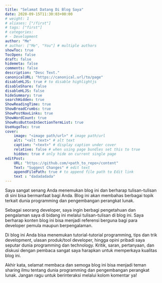 ```yaml
---
title: "Selamat Datang Di Blog Saya"
date: 2020-09-15T11:30:03+00:00
# weight: 1
# aliases: ["/first"]
# tags: ["first"]
# categories:
# - Development
author: "Me"
# author: ["Me", "You"] # multiple authors
showToc: true
TocOpen: false
draft: false
hidemeta: false
comments: false
description: "Desc Text."
canonicalURL: "https://canonical.url/to/page"
disableHLJS: true # to disable highlightjs
disableShare: false
disableHLJS: false
hideSummary: true
searchHidden: true
ShowReadingTime: true
ShowBreadCrumbs: true
ShowPostNavLinks: true
ShowWordCount: true
ShowRssButtonInSectionTermList: true
UseHugoToc: true
cover:
    image: "<image path/url>" # image path/url
    alt: "<alt text>" # alt text
    caption: "<text>" # display caption under cover
    relative: false # when using page bundles set this to true
    hidden: true # only hide on current single page
editPost:
    URL: "https://github.com/<path_to_repo>/content"
    Text: "Suggest Changes" # edit text
    appendFilePath: true # to append file path to Edit link
    text : "dadadadada"
---
```

Saya sangat senang Anda menemukan blog ini dan berharap tulisan-tulisan di sini bisa bermanfaat bagi Anda. Blog ini akan membahas berbagai topik terkait dunia programming dan pengembangan perangkat lunak.

Sebagai seorang developer, saya ingin berbagi pengetahuan dan pengalaman saya di bidang ini melalui tulisan-tulisan di blog ini. Saya berharap konten blog ini bisa menjadi referensi berguna bagi para developer pemula maupun berpengalaman.

Di blog ini Anda bisa menemukan tutorial-tutorial programming, tips dan trik development, ulasan produk/tool developer, hingga opini pribadi saya seputar dunia programming dan technology. Kritik, saran, pertanyaan, dan diskusi dengan pembaca sangat saya harapkan untuk memperkaya kualitas blog ini.

Akhir kata, selamat membaca dan semoga blog ini bisa menjadi teman sharing ilmu tentang dunia programming dan pengembangan perangkat lunak. Jangan ragu untuk berinteraksi melalui kolom komentar ya!